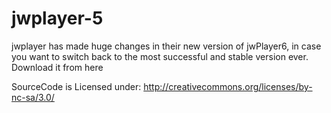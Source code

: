 jwplayer-5
==========

jwplayer has made huge changes in their new version of jwPlayer6, in case you want to switch back to the most successful and stable version ever. Download it from here

SourceCode is Licensed under: http://creativecommons.org/licenses/by-nc-sa/3.0/
